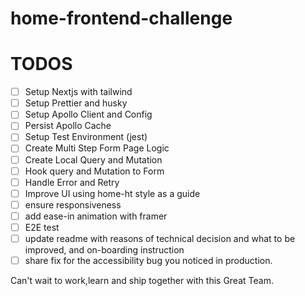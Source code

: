 # home-frontend-challenge

# TODOS

- [ ] Setup Nextjs with tailwind
- [ ] Setup Prettier and husky
- [ ] Setup Apollo Client and Config
- [ ] Persist Apollo Cache
- [ ] Setup Test Environment (jest)
- [ ] Create Multi Step Form Page Logic
- [ ] Create Local Query and Mutation
- [ ] Hook query and Mutation to Form
- [ ] Handle Error and Retry
- [ ] Improve UI using home-ht style as a guide 
- [ ] ensure responsiveness
- [ ] add ease-in animation with framer
- [ ] E2E test 
- [ ] update readme with reasons of technical decision and what to be improved, and on-boarding instruction
- [ ] share fix for the accessibility bug you noticed in production.

Can't wait to work,learn and ship together with this Great Team.
